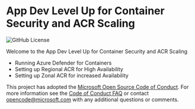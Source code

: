 # App Dev Level Up for Container Security and ACR Scaling

![GitHub License](https://img.shields.io/github/license/johndohoneyjr/Level-Up-Container-Security-and-ACR-Scaling)


Welcome to the App Dev Level Up for Container Security and ACR Scaling

- Running Azure Defender for Containers
- Setting up Regional ACR for High Availability
- Setting up Zonal ACR for increased Availability


This project has adopted the [Microsoft Open Source Code of Conduct](https://opensource.microsoft.com/codeofconduct/).
For more information see the [Code of Conduct FAQ](https://opensource.microsoft.com/codeofconduct/faq/) or contact [opencode@microsoft.com](mailto:opencode@microsoft.com) with any additional questions or comments.
